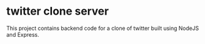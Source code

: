 # twitter clone server

This project contains backend code for a clone of twitter built using NodeJS and Express.
